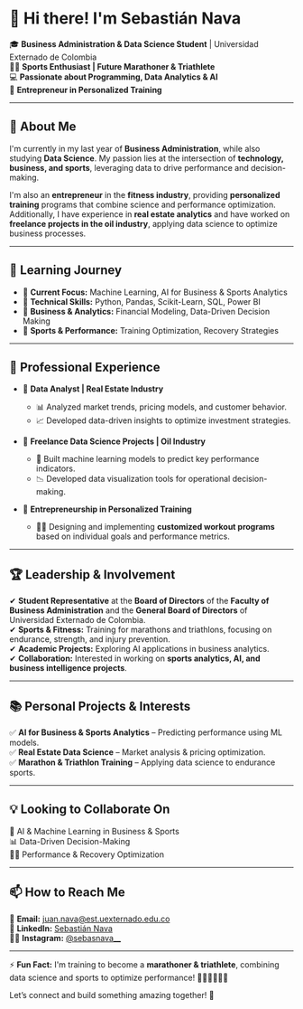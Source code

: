 # 👋 Hi there! I'm Sebastián Nava  

🎓 **Business Administration & Data Science Student** | Universidad Externado de Colombia  
🏋️‍♂️ **Sports Enthusiast | Future Marathoner & Triathlete**  
💻 **Passionate about Programming, Data Analytics & AI**  
🚀 **Entrepreneur in Personalized Training**  

---

## 👀 About Me  
I'm currently in my last year of **Business Administration**, while also studying **Data Science**. My passion lies at the intersection of **technology, business, and sports**, leveraging data to drive performance and decision-making.  

I'm also an **entrepreneur** in the **fitness industry**, providing **personalized training** programs that combine science and performance optimization. Additionally, I have experience in **real estate analytics** and have worked on **freelance projects in the oil industry**, applying data science to optimize business processes.  

---

## 🌱 Learning Journey  
- 🔹 **Current Focus:** Machine Learning, AI for Business & Sports Analytics  
- 🔹 **Technical Skills:** Python, Pandas, Scikit-Learn, SQL, Power BI  
- 🔹 **Business & Analytics:** Financial Modeling, Data-Driven Decision Making  
- 🔹 **Sports & Performance:** Training Optimization, Recovery Strategies  

---

## 💼 Professional Experience  
- 🔸 **Data Analyst | Real Estate Industry**  
  - 📊 Analyzed market trends, pricing models, and customer behavior.  
  - 📈 Developed data-driven insights to optimize investment strategies.  

- 🔸 **Freelance Data Science Projects | Oil Industry**  
  - 🤖 Built machine learning models to predict key performance indicators.  
  - 📉 Developed data visualization tools for operational decision-making.  

- 🔸 **Entrepreneurship in Personalized Training**  
  - 🏋️‍♂️ Designing and implementing **customized workout programs** based on individual goals and performance metrics.  

---

## 🏆 Leadership & Involvement  
✔ **Student Representative** at the **Board of Directors** of the **Faculty of Business Administration** and the **General Board of Directors** of Universidad Externado de Colombia.  
✔ **Sports & Fitness:** Training for marathons and triathlons, focusing on endurance, strength, and injury prevention.  
✔ **Academic Projects:** Exploring AI applications in business analytics.  
✔ **Collaboration:** Interested in working on **sports analytics, AI, and business intelligence projects**.  

---

## 📚 Personal Projects & Interests  
✅ **AI for Business & Sports Analytics** – Predicting performance using ML models.  
✅ **Real Estate Data Science** – Market analysis & pricing optimization.  
✅ **Marathon & Triathlon Training** – Applying data science to endurance sports.  

---

## 💡 Looking to Collaborate On  
🚀 AI & Machine Learning in Business & Sports  
📊 Data-Driven Decision-Making  
🏃‍♂️ Performance & Recovery Optimization  

---

## 📫 How to Reach Me  
📧 **Email:** [juan.nava@est.uexternado.edu.co](mailto:juan.nava@est.uexternado.edu.co)  
💼 **LinkedIn:** [Sebastián Nava](https://www.linkedin.com/in/juansebastiannava/)  
🏋️‍♂️ **Instagram:** [@sebasnava__](https://www.instagram.com/sebasnava__/)

---

⚡ **Fun Fact:** I'm training to become a **marathoner & triathlete**, combining data science and sports to optimize performance! 🚴‍♂️🏊‍♂️🏃‍♂️  

Let’s connect and build something amazing together! 🚀
  

